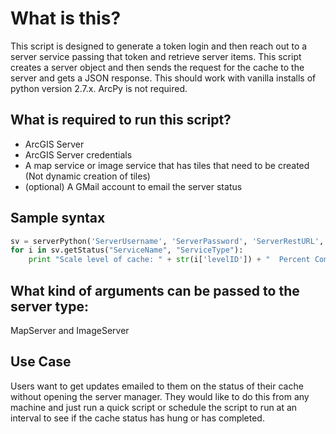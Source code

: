# What is this?
This script is designed to generate a token login and then reach out
to a server service passing that token and retrieve
server items.
This script creates a server object and then sends the request for the
cache to the server and gets a JSON response.
This should work with vanilla installs of python version 2.7.x.
ArcPy is not required.

## What is required to run this script?
* ArcGIS Server
* ArcGIS Server credentials
* A map service or image service that has tiles that need to be created (Not dynamic creation of tiles)
* (optional) A GMail account to email the server status

## Sample syntax
```python
sv = serverPython('ServerUsername', 'ServerPassword', 'ServerRestURL', 'ServerTokenURL')
for i in sv.getStatus("ServiceName", "ServiceType"):
    print "Scale level of cache: " + str(i['levelID']) + "  Percent Complete: " + str(i['percent'])
```
## What kind of arguments can be passed to the server type:
MapServer and ImageServer
## Use Case
Users want to get updates emailed to them on the status of their cache without opening the server manager.  They would like to do this from any machine and just run a quick script or schedule the script to run at an interval to see if the cache status has hung or has completed.
